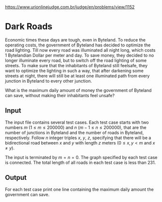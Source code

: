 https://www.urionlinejudge.com.br/judge/en/problems/view/1152

# Dark Roads

Economic times these days are tough, even in Byteland. To reduce the operating
costs, the government of Byteland has decided to optimize the road lighting.
Till now every road was illuminated all night long, which costs 1 Bytelandian
Dollar per meter and day. To save money, they decided to no longer illuminate
every road, but to switch off the road lighting of some streets. To make sure
that the inhabitants of Byteland still feelsafe, they want to optimize the
lighting in such a way, that after darkening some streets at night, there will
still be at least one illuminated path from every junction in Byteland to every
other junction.

What is the maximum daily amount of money the government of Byteland can save,
without making their inhabitants feel unsafe?

## Input

The input file contains several test cases. Each test case starts with two
numbers $m$ ($1 \leq m \leq 200000$) and $n$ ($m-1 \leq n \leq 200000$), that
are the number of junctions in Byteland and the number of roads in Byteland,
respectively. Follow $n$ integer triples $x$, $y$, $z$, specifying that there
will be a bidirectional road between $x$ and $y$ with length $z$ meters
($0 \leq x, y < m$ and $x \neq y$).

The input is terminated by $m = n = 0$. The graph specified by each test case
is connected. The total length of all roads in each test case is less than 231.

## Output

For each test case print one line containing the maximum daily amount the
government can save.
